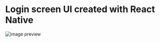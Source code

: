 # Login screen UI created with React Native

![image preview](https://raw.githubusercontent.com/venits/react-native-market/master/assets/dark-login-template/login.png)
